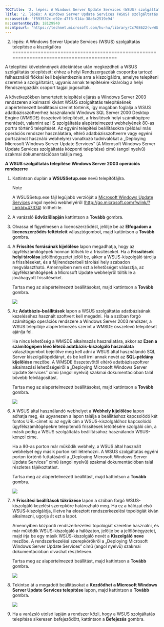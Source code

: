 ```yaml
---
TOCTitle: '2. lépés: A Windows Server Update Services (WSUS) szolgáltatás telepítése a kiszolgálóra'
Title: '2. lépés: A Windows Server Update Services (WSUS) szolgáltatás telepítése a kiszolgálóra'
ms:assetid: 'f593532c-e92e-47f3-914a-38a6c2519e94'
ms:contentKeyID: 18129940
ms:mtpsurl: 'https://technet.microsoft.com/hu-hu/library/Cc708622(v=WS.10)'
---
```


2. lépés: A Windows Server Update Services (WSUS) szolgáltatás telepítése a kiszolgálóra
========================================================================================

A telepítési követelmények áttekintése után megkezdheti a WSUS szolgáltatás telepítését: ehhez a helyi Rendszergazdák csoportba tartozó felhasználói fiókkal kell bejelentkeznie arra a kiszolgálóra, amelyre telepíteni szeretné a szolgáltatást, ugyanis annak telepítésére kizárólag a helyi Rendszergazdák csoport tagjai jogosultak.

A következőkben ismertetett telepítési eljárás a Windows Server 2003 rendszeren alkalmazni kívánt WSUS szolgáltatás telepítésének alapértelmezett beállításai szerint történik, így magában foglalja a WSUS adatbázisszoftverhez használandó Windows SQL Server 2000 Desktop Engine (WMSDE) összetevő telepítését, a frissítések helyi számítógépre mentését, valamint az IIS szolgáltatás alapértelmezett webhelyének 80-as portra történő telepítését. Az egyéni telepítési beállításokra (például más operációs rendszer használatára, eltérő adatbázisszoftverre vagy egyéni portszámot használó webhelyre) vonatkozó tudnivalókat a „Deploying Microsoft Windows Server Update Services” (A Microsoft Windows Server Update Services szolgáltatás központi telepítése) című (angol nyelvű) szakmai dokumentációban találja meg.

**A WSUS szolgáltatás telepítése Windows Server 2003 operációs rendszerre**
1.  Kattintson duplán a **WSUSSetup.exe** nevű telepítőfájlra.

    > [!NOTE]  
    > A WSUSSetup.exe fájl legújabb verzióját a [Microsoft Windows Update Services](http://go.microsoft.com/fwlink/?linkid=47374) angol nyelvű webhelyéről (http://go.microsoft.com/fwlink/?LinkId=47374) töltheti le. 

2.  A varázsló **üdvözlőlapján** kattintson a **Tovább** gombra.

3.  Olvassa el figyelmesen a licencszerződést, jelölje be az **Elfogadom a licencszerződés feltételeit** választógombot, majd kattintson a **Tovább** gombra.

4.  A **Frissítés forrásának kijelölése** lapon megadhatja, hogy az ügyfélszámítógépek honnan töltsék le a frissítéseket. Ha a **Frissítések helyi tárolása** jelölőnégyzetet jelöli be, akkor a WSUS-kiszolgáló tárolja a frissítéseket, és a fájlrendszerbeli tárolási hely szabadon megválasztható. Amennyiben nem ezt a lehetőséget választja, az ügyfélszámítógépek a Microsoft Update webhelyről töltik le a jóváhagyott frissítéseket.

    Tartsa meg az alapértelmezett beállításokat, majd kattintson a **Tovább** gombra.

    ![](/security-updates/images/Cc708622.fa6ac6a6-6814-4b7e-96e8-e08af5e534b8(WS.10).gif)

5.  Az **Adatbázis-beállítások** lapon a WSUS szolgáltatás adatbázisának kezeléséhez használt szoftvert kell megadni. Ha a szóban forgó számítógép operációs rendszere a Windows Server 2003 rendszer, a WSUS telepítője alapértelmezés szerint a WMSDE összetevő telepítését ajánlja fel.

    Ha nincs lehetőség a WMSDE alkalmazás használatára, akkor az **Ezen a számítógépen lévő létező adatbázis-kiszolgáló használata** választógombot bejelölve meg kell adni a WSUS által használandó SQL Server kiszolgálópéldányt, és be kell írni annak nevét az **SQL-példány kijelölése** mezőbe. A WMSDE összetevőtől eltérő adatbázisszoftver alkalmazási lehetőségeiről a „Deploying Microsoft Windows Server Update Services” című (angol nyelvű) szakmai dokumentációban talál bővebb felvilágosítást.

    Tartsa meg az alapértelmezett beállításokat, majd kattintson a **Tovább** gombra.

    ![](/security-updates/images/Cc708622.bc0b73ad-b338-437c-a3c7-0299e819840d(WS.10).gif)

6.  A WSUS által használandó webhelyet a **Webhely kijelölése** lapon adhatja meg, és ugyanezen a lapon találja a beállításhoz kapcsolódó két fontos URL-címet is: az egyik cím a WSUS-kiszolgálóhoz kapcsolódó ügyfélszámítógépekre telepítendő frissítések letöltésére szolgáló cím, a másik pedig a WSUS szolgáltatás beállításához használandó WSUS-konzol címe.

    Ha a 80-as porton már működik webhely, a WSUS által használt webhelyet egy másik porton kell létrehozni. A WSUS szolgáltatás egyéni porton történő futtatásáról a „Deploying Microsoft Windows Server Update Services” című (angol nyelvű) szakmai dokumentációban talál részletes tájékoztatást.

    Tartsa meg az alapértelmezett beállítást, majd kattintson a **Tovább** gombra.

    ![](/security-updates/images/Cc708622.64ed7643-a050-4f54-bf9f-04cf7931adc0(WS.10).gif)

7.  A **Frissítési beállítások tükrözése** lapon a szóban forgó WSUS-kiszolgáló kezelési szerepköre határozható meg. Ha ez a hálózat első WSUS-kiszolgálója, illetve ha elosztott rendszerkezelési topológiát kíván alkalmazni, ugorja át ezt a lapot.

    Amennyiben központi rendszerkezelési topológiát szeretne használni, és már működik WSUS-kiszolgáló a hálózaton, jelölje be a jelölőnégyzetet, majd írja be egy másik WSUS-kiszolgáló nevét a **Kiszolgáló neve** mezőbe. A rendszerkezelési szerepkörökről a „Deploying Microsoft Windows Server Update Services” című (angol nyelvű) szakmai dokumentációban olvashat részletesen.

    Tartsa meg az alapértelmezett beállítást, majd kattintson a **Tovább** gombra.

    ![](/security-updates/images/Cc708622.f26e09d5-983c-418d-8511-8960850403ef(WS.10).gif)

8.  Tekintse át a megadott beállításokat a **Kezdődhet a Microsoft Windows Server Update Services telepítése** lapon, majd kattintson a **Tovább** gombra.

    ![](/security-updates/images/Cc708622.20de7d09-3d30-4867-9253-6f353dd1923d(WS.10).gif)

9.  Ha a varázsló utolsó lapján a rendszer közli, hogy a WSUS szolgáltatás telepítése sikeresen befejeződött, kattintson a **Befejezés** gombra.
